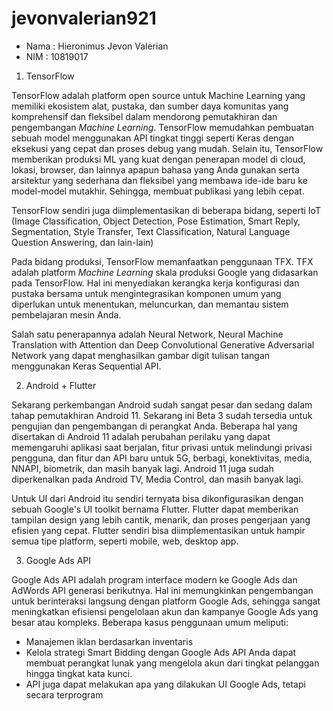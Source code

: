 # jevonvalerian921

- Nama : Hieronimus Jevon Valerian
- NIM  : 10819017

1. TensorFlow

TensorFlow adalah platform open source untuk Machine Learning yang memiliki ekosistem alat, pustaka, dan sumber daya komunitas yang komprehensif dan fleksibel dalam mendorong pemutakhiran dan pengembangan *Machine Learning*. TensorFlow memudahkan pembuatan sebuah model menggunakan API tingkat tinggi seperti Keras dengan eksekusi yang cepat dan proses debug yang mudah. Selain itu, TensorFlow memberikan produksi ML yang kuat dengan penerapan model di cloud, lokasi, browser, dan lainnya apapun bahasa yang Anda gunakan serta arsitektur yang sederhana dan fleksibel yang membawa ide-ide baru ke model-model mutakhir. Sehingga, membuat publikasi yang lebih cepat.

TensorFlow sendiri juga diimplementasikan di beberapa bidang, seperti IoT (Image Classification, Object Detection, Pose Estimation, Smart Reply, Segmentation, Style Transfer, Text Classification, Natural Language Question Answering, dan lain-lain)

Pada bidang produksi, TensorFlow memanfaatkan penggunaan TFX. TFX adalah platform *Machine Learning* skala produksi Google yang didasarkan pada TensorFlow. Hal ini menyediakan kerangka kerja konfigurasi dan pustaka bersama untuk mengintegrasikan komponen umum yang diperlukan untuk menentukan, meluncurkan, dan memantau sistem pembelajaran mesin Anda.

Salah satu penerapannya adalah Neural Network, Neural Machine Translation with Attention dan Deep Convolutional Generative Adversarial Network yang dapat menghasilkan gambar digit tulisan tangan menggunakan Keras Sequential API.

2. Android + Flutter

Sekarang perkembangan Android sudah sangat pesar dan sedang dalam tahap pemutakhiran Android 11. Sekarang ini Beta 3 sudah tersedia untuk pengujian dan pengembangan di perangkat Anda. Beberapa hal yang disertakan di Android 11 adalah perubahan perilaku yang dapat memengaruhi aplikasi saat berjalan, fitur privasi untuk melindungi privasi pengguna, dan fitur dan API baru untuk 5G, berbagi, konektivitas, media, NNAPI, biometrik, dan masih banyak lagi. Android 11 juga sudah diperkenalkan pada Android TV, Media Control, dan masih banyak lagi.

Untuk UI dari Android itu sendiri ternyata bisa dikonfigurasikan dengan sebuah Google's UI toolkit bernama Flutter. Flutter dapat memberikan tampilan design yang lebih cantik, menarik, dan proses pengerjaan yang efisien yang cepat. Flutter sendiri bisa diimplementasikan untuk hampir semua tipe platform, seperti mobile, web, desktop app.

3. Google Ads API

Google Ads API adalah program interface modern ke Google Ads dan AdWords API generasi berikutnya. Hal ini memungkinkan pengembangan untuk berinteraksi langsung dengan platform Google Ads, sehingga sangat meningkatkan efisiensi pengelolaan akun dan kampanye Google Ads yang besar atau kompleks. Beberapa kasus penggunaan umum meliputi: 
- Manajemen iklan berdasarkan inventaris
- Kelola strategi Smart Bidding dengan Google Ads API Anda dapat membuat perangkat lunak yang mengelola akun dari tingkat pelanggan hingga tingkat kata kunci.
- API juga dapat melakukan apa yang dilakukan UI Google Ads, tetapi secara terprogram
